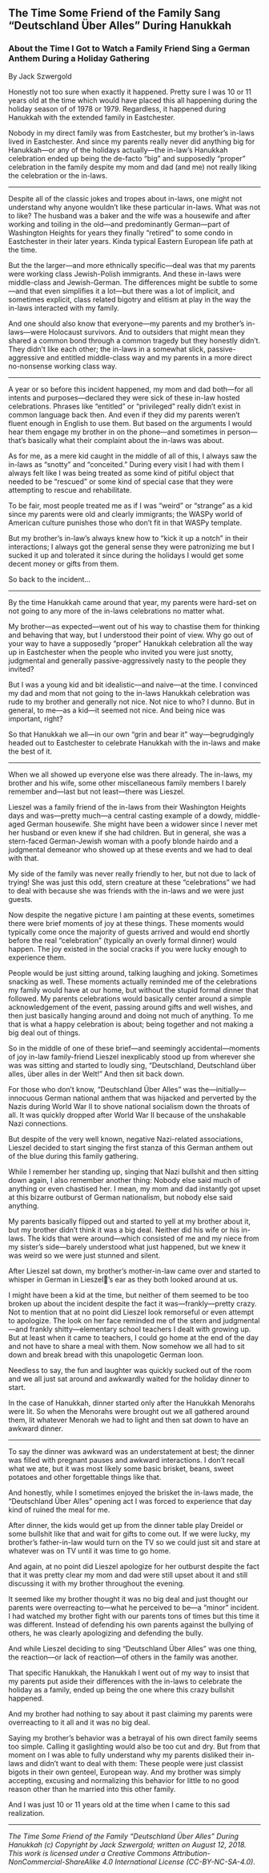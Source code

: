 ## The Time Some Friend of the Family Sang “Deutschland Über Alles” During Hanukkah
### About the Time I Got to Watch a Family Friend Sing a German Anthem During a Holiday Gathering

By Jack Szwergold

Honestly not too sure when exactly it happened. Pretty sure I was 10 or 11 years old at the time which would have placed this all happening during the holiday season of of 1978 or 1979. Regardless, it happened during Hanukkah with the extended family in Eastchester.

Nobody in my direct family was from Eastchester, but my brother’s in-laws lived in Eastchester. And since my parents really never did anything big for Hanukkah—or any of the holidays actually—the in-law’s Hanukkah celebration ended up being the de-facto “big” and supposedly “proper” celebration in the family despite my mom and dad (and me) not really liking the celebration or the in-laws.

***

Despite all of the classic jokes and tropes about in-laws, one might not understand why anyone wouldn’t like these particular in-laws. What was not to like? The husband was a baker and the wife was a housewife and after working and toiling in the old—and predominantly German—part of Washington Heights for years they finally “retired” to some condo in Eastchester in their later years. Kinda typical Eastern European life path at the time.

But the the larger—and more ethnically specific—deal was that my parents were working class Jewish-Polish immigrants. And these in-laws were middle-class and Jewish-German. The differences might be subtle to some—and that even simplifies it a lot—but there was a lot of implicit, and sometimes explicit, class related bigotry and elitism at play in the way the in-laws interacted with my family.

And one should also know that everyone—my parents and my brother’s in-laws—were Holocaust survivors. And to outsiders that might mean they shared a common bond through a common tragedy but they honestly didn’t. They didn’t like each other; the in-laws in a somewhat slick, passive-aggressive and entitled middle-class way and my parents in a more direct no-nonsense working class way.

***

A year or so before this incident happened, my mom and dad both—for all intents and purposes—declared they were sick of these in-law hosted celebrations. Phrases like “entitled” or “privileged” really didn’t exist in common language back then. And even if they did my parents weren’t fluent enough in English to use them. But based on the arguments I would hear them engage my brother in on the phone—and sometimes in person—that’s basically what their complaint about the in-laws was about.

As for me, as a mere kid caught in the middle of all of this, I always saw the in-laws as “snotty” and “conceited.” During every visit I had with them I always felt like I was being treated as some kind of pitiful object that needed to be “rescued” or some kind of special case that they were attempting to rescue and rehabilitate.

To be fair, most people treated me as if I was “weird” or “strange” as a kid since my parents were old and clearly immigrants; the WASPy world of American culture punishes those who don’t fit in that WASPy template.

But my brother’s in-law’s always knew how to “kick it up a notch” in their interactions; I always got the general sense they were patronizing me but I sucked it up and tolerated it since during the holidays I would get some decent money or gifts from them.

So back to the incident…

***

By the time Hanukkah came around that year, my parents were hard-set on not going to any more of the in-laws celebrations no matter what.

My brother—as expected—went out of his way to chastise them for thinking and behaving that way, but I understood their point of view. Why go out of your way to have a supposedly “proper” Hanukkah celebration all the way up in Eastchester when the people who invited you were just snotty, judgmental and generally passive-aggressively nasty to the people they invited?

But I was a young kid and bit idealistic—and naive—at the time. I convinced my dad and mom that not going to the in-laws Hanukkah celebration was rude to my brother and generally not nice. Not nice to who? I dunno. But in general, to me—as a kid—it seemed not nice. And being nice was important, right?

So that Hanukkah we all—in our own “grin and bear it” way—begrudgingly headed out to Eastchester to celebrate Hanukkah with the in-laws and make the best of it.

***

When we all showed up everyone else was there already. The in-laws, my brother and his wife, some other miscellaneous family members I barely remember and—last but not least—there was Lieszel.

Lieszel was a family friend of the in-laws from their Washington Heights days and was—pretty much—a central casting example of a dowdy, middle-aged German housewife. She might have been a widower since I never met her husband or even knew if she had children. But in general, she was a stern-faced German-Jewish woman with a poofy blonde hairdo and a judgmental demeanor who showed up at these events and we had to deal with that.

My side of the family was never really friendly to her, but not due to lack of trying! She was just this odd, stern creature at these “celebrations” we had to deal with because she was friends with the in-laws and we were just guests.

Now despite the negative picture I am painting at these events, sometimes there were brief moments of joy at these things. These moments would typically come once the majority of guests arrived and would end shortly before the real “celebration” (typically an overly formal dinner) would happen. The joy existed in the social cracks if you were lucky enough to experience them.

People would be just sitting around, talking laughing and joking. Sometimes snacking as well. These moments actually reminded me of the celebrations my family would have at our home, but without the stupid formal dinner that followed. My parents celebrations would basically center around a simple acknowledgement of the event, passing around gifts and well wishes, and then just basically hanging around and doing not much of anything. To me that is what a happy celebration is about; being together and not making a big deal out of things.

So in the middle of one of these brief—and seemingly accidental—moments of joy in-law family-friend Lieszel inexplicably stood up from wherever she was was sitting and started to loudly sing, “Deutschland, Deutschland über alles, über alles in der Welt!” And then sit back down.

For those who don’t know, “Deutschland Über Alles” was the—initially—innocuous German national anthem that was hijacked and perverted by the Nazis during World War II to shove national socialism down the throats of all. It was quickly dropped after World War II because of the unshakable Nazi connections.

But despite of the very well known, negative Nazi-related associations, Lieszel decided to start singing the first stanza of this German anthem out of the blue during this family gathering.

While I remember her standing up, singing that Nazi bullshit and then sitting down again, I also remember another thing: Nobody else said much of anything or even chastised her. I mean, my mom and dad instantly got upset at this bizarre outburst of German nationalism, but nobody else said anything.

My parents basically flipped out and started to yell at my brother about it, but my brother didn’t think it was a big deal. Neither did his wife or his in-laws. The kids that were around—which consisted of me and my niece from my sister’s side—barely understood what just happened, but we knew it was weird so we were just stunned and silent.

After Lieszel sat down, my brother’s mother-in-law came over and started to whisper in German in Lieszel’s ear as they both looked around at us.

I might have been a kid at the time, but neither of them seemed to be too broken up about the incident despite the fact it was—frankly—pretty crazy. Not to mention that at no point did Lieszel look remorseful or even attempt to apologize. The look on her face reminded me of the stern and judgmental—and frankly shitty—elementary school teachers I dealt with growing up. But at least when it came to teachers, I could go home at the end of the day and not have to share a meal with them. Now somehow we all had to sit down and break bread with this unapologetic German loon.

Needless to say, the fun and laughter was quickly sucked out of the room and we all just sat around and awkwardly waited for the holiday dinner to start.

In the case of Hanukkah, dinner started only after the Hanukkah Menorahs were lit. So when the Menorahs were brought out we all gathered around them, lit whatever Menorah we had to light and then sat down to have an awkward dinner.

***

To say the dinner was awkward was an understatement at best; the dinner was filled with pregnant pauses and awkward interactions. I don’t recall what we ate, but it was most likely some basic brisket, beans, sweet potatoes and other forgettable things like that.

And honestly, while I sometimes enjoyed the brisket the in-laws made, the “Deutschland Über Alles” opening act I was forced to experience that day kind of ruined the meal for me.

After dinner, the kids would get up from the dinner table play Dreidel or some bullshit like that and wait for gifts to come out. If we were lucky, my brother’s father-in-law would turn on the TV so we could just sit and stare at whatever was on TV until it was time to go home.

And again, at no point did Lieszel apologize for her outburst despite the fact that it was pretty clear my mom and dad were still upset about it and still discussing it with my brother throughout the evening.

It seemed like my brother thought it was no big deal and just thought our parents were overreacting to—what he perceived to be—a “minor” incident. I had watched my brother fight with our parents tons of times but this time it was different. Instead of defending his own parents against the bullying of others, he was clearly apologizing and defending the bully.

And while Lieszel deciding to sing “Deutschland Über Alles” was one thing, the reaction—or lack of reaction—of others in the family was another.

That specific Hanukkah, the Hanukkah I went out of my way to insist that my parents put aside their differences with the in-laws to celebrate the holiday as a family, ended up being the one where this crazy bullshit happened.

And my brother had nothing to say about it past claiming my parents were overreacting to it all and it was no big deal.

Saying my brother’s behavior was a betrayal of his own direct family seems too simple. Calling it gaslighting would also be too cut and dry. But from that moment on I was able to fully understand why my parents disliked their in-laws and didn’t want to deal with them: These people were just classist bigots in their own genteel, European way. And my brother was simply accepting, excusing and normalizing this behavior for little to no good reason other than he married into this other family.

And I was just 10 or 11 years old at the time when I came to this sad realization.

***

*The Time Some Friend of the Family “Deutschland Über Alles” During Hanukkah (c) Copyright by Jack Szwergold; written on August 12, 2018. This work is licensed under a Creative Commons Attribution-NonCommercial-ShareAlike 4.0 International License (CC-BY-NC-SA-4.0).*